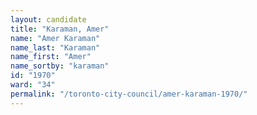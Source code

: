 ```yaml
---
layout: candidate
title: "Karaman, Amer"
name: "Amer Karaman"
name_last: "Karaman"
name_first: "Amer"
name_sortby: "karaman"
id: "1970"
ward: "34"
permalink: "/toronto-city-council/amer-karaman-1970/"
---
```

